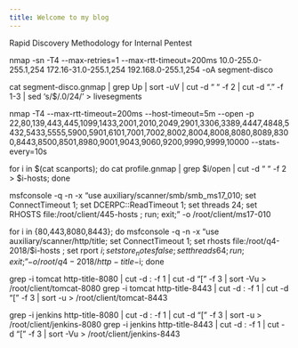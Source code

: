 ```yaml
---
title: Welcome to my blog
---
```


Rapid Discovery Methodology for Internal Pentest

nmap -sn -T4 --max-retries=1 --max-rtt-timeout=200ms 10.0-255.0-255.1,254 172.16-31.0-255.1,254 192.168.0-255.1,254 -oA segment-disco

cat segment-disco.gnmap | grep Up | sort -uV | cut -d “ “ -f 2 | cut -d “.” -f 1-3 | sed ‘s/$/.0\/24/’ > livesegments

nmap -T4 --max-rtt-timeout=200ms --host-timeout=5m --open -p 22,80,139,443,445,1099,1433,2001,2010,2049,2901,3306,3389,4447,4848,5432,5433,5555,5900,5901,6101,7001,7002,8002,8004,8008,8080,8089,8300,8443,8500,8501,8980,9001,9043,9060,9200,9990,9999,10000 --stats-every=10s

for i in $(cat scanports); do cat profile.gnmap | grep $i/open | cut -d “ “ -f 2 > $i-hosts; done

msfconsole -q -n -x “use auxiliary/scanner/smb/smb_ms17_010; set ConnectTimeout 1; set DCERPC::ReadTimeout 1; set threads 24; set RHOSTS file:/root/client/445-hosts ; run; exit;” -o /root/client/ms17-010

for i in {80,443,8080,8443}; do msfconsole -q -n -x “use auxiliary/scanner/http/title; set ConnectTimeout 1; set rhosts file:/root/q4-2018/$i-hosts ; set rport $i; set store_notes false; set threads 64; run; exit;” -o /root/q4-2018/http-title-$i; done

grep -i tomcat http-title-8080 | cut -d : -f 1 | cut -d “[” -f 3 | sort -Vu > /root/client/tomcat-8080 grep -i tomcat http-title-8443 | cut -d : -f 1 | cut -d “[” -f 3 | sort -u > /root/client/tomcat-8443

grep -i jenkins http-title-8080 | cut -d : -f 1 | cut -d “[” -f 3 | sort -u > /root/client/jenkins-8080 grep -i jenkins http-title-8443 | cut -d : -f 1 | cut -d “[” -f 3 | sort -Vu > /root/client/jenkins-8443